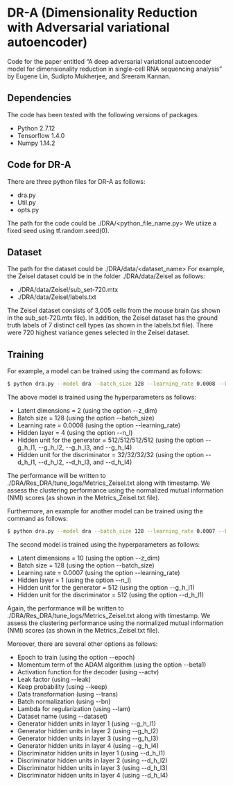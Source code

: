 # DR-A (Dimensionality Reduction with Adversarial variational autoencoder)

Code for the paper entitled “A deep adversarial variational autoencoder model for dimensionality reduction in single-cell RNA sequencing analysis” by Eugene Lin, Sudipto Mukherjee, and Sreeram Kannan. 


## Dependencies

The code has been tested with the following versions of packages.

- Python 2.7.12
- Tensorflow 1.4.0
- Numpy 1.14.2


## Code for DR-A

There are three python files for DR-A as follows:

- dra.py
- Util.py
- opts.py

The path for the code could be ./DRA/<python_file_name.py>
We utiize a fixed seed using tf.random.seed(0).


## Dataset

The path for the dataset could be ./DRA/data/<dataset_name>
For example, the Zeisel dataset could be in the folder ./DRA/data/Zeisel as follows:

- ./DRA/data/Zeisel/sub_set-720.mtx
- ./DRA/data/Zeisel/labels.txt

The Zeisel dataset consists of 3,005 cells from the mouse brain (as shown in the sub_set-720.mtx file). 
In addition, the Zeisel dataset has the ground truth labels of 7 distinct cell types (as shown in the labels.txt file).
There were 720 highest variance genes selected in the Zeisel dataset.


## Training

For example, a model can be trained using the command as follows:

```bash
$ python dra.py --model dra --batch_size 128 --learning_rate 0.0008 --beta1 0.9 --n_l 4 --g_h_l1 512 --g_h_l2 512 --g_h_l3 512 --g_h_l4 512 --d_h_l1 32 --d_h_l2 32 --d_h_l3 32 --d_h_l4 32 --bn False --actv sig --trans sparse --keep 0.9 --leak 0.2 --lam 1.0 --epoch 200 --z_dim 2 --train --dataset Zeisel
```
The above model is trained using the hyperparameters as follows:

- Latent dimensions = 2 (using the option --z_dim)
- Batch size = 128 (using the option --batch_size)
- Learning rate = 0.0008 (using the option --learning_rate)
- Hidden layer = 4 (using the option --n_l)
- Hidden unit for the generator = 512/512/512/512 (using the option --g_h_l1, --g_h_l2, --g_h_l3, and --g_h_l4)
- Hidden unit for the discriminator = 32/32/32/32 (using the option --d_h_l1, --d_h_l2, --d_h_l3, and --d_h_l4)

The performance will be written to ./DRA/Res_DRA/tune_logs/Metrics_Zeisel.txt along with timestamp.
We assess the clustering performance using the normalized mutual information (NMI) scores (as shown in the Metrics_Zeisel.txt file).


Furthermore, an example for another model can be trained using the command as follows:

```bash
$ python dra.py --model dra --batch_size 128 --learning_rate 0.0007 --beta1 0.9 --n_l 1 --g_h_l1 512 --d_h_l1 512 --bn False --actv sig --trans sparse --keep 0.9 --leak 0.2 --lam 1.0 --epoch 200 --z_dim 10 --train --dataset Zeisel
```
The second model is trained using the hyperparameters as follows:

- Latent dimensions = 10 (using the option --z_dim)
- Batch size = 128 (using the option --batch_size)
- Learning rate = 0.0007 (using the option --learning_rate)
- Hidden layer = 1 (using the option --n_l)
- Hidden unit for the generator = 512 (using the option --g_h_l1)
- Hidden unit for the discriminator = 512 (using the option --d_h_l1)

Again, the performance will be written to ./DRA/Res_DRA/tune_logs/Metrics_Zeisel.txt along with timestamp.
We assess the clustering performance using the normalized mutual information (NMI) scores (as shown in the Metrics_Zeisel.txt file).

Moreover, there are several other options as follows:

- Epoch to train (using the option --epoch)
- Momentum term of the ADAM algorithm (using the option --beta1)
- Activation function for the decoder (using --actv)
- Leak factor (using --leak)
- Keep probability (using --keep)
- Data transformation (using --trans)
- Batch normalization (using --bn)
- Lambda for regularization (using --lam)
- Dataset name (using --dataset)
- Generator hidden units in layer 1 (using --g_h_l1)
- Generator hidden units in layer 2 (using --g_h_l2)
- Generator hidden units in layer 3 (using --g_h_l3)
- Generator hidden units in layer 4 (using --g_h_l4)
- Discriminator hidden units in layer 1 (using --d_h_l1)
- Discriminator hidden units in layer 2 (using --d_h_l2)
- Discriminator hidden units in layer 3 (using --d_h_l3)
- Discriminator hidden units in layer 4 (using --d_h_l4)
